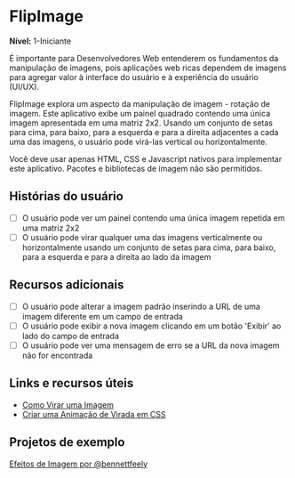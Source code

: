 # FlipImage

**Nível:** 1-Iniciante

É importante para Desenvolvedores Web entenderem os fundamentos da manipulação de imagens, pois aplicações web ricas dependem de imagens para agregar valor à interface do usuário e à experiência do usuário (UI/UX).

FlipImage explora um aspecto da manipulação de imagem - rotação de imagem. Este aplicativo exibe um painel quadrado contendo uma única imagem apresentada em uma matriz 2x2. Usando um conjunto de setas para cima, para baixo, para a esquerda e para a direita adjacentes a cada uma das imagens, o usuário pode virá-las vertical ou horizontalmente.

Você deve usar apenas HTML, CSS e Javascript nativos para implementar este aplicativo. Pacotes e bibliotecas de imagem não são permitidos.

## Histórias do usuário

-   [ ] O usuário pode ver um painel contendo uma única imagem repetida em uma matriz 2x2
-   [ ] O usuário pode virar qualquer uma das imagens verticalmente ou horizontalmente usando um conjunto de setas para cima, para baixo, para a esquerda e para a direita ao lado da imagem

## Recursos adicionais

-   [ ] O usuário pode alterar a imagem padrão inserindo a URL de uma imagem diferente em um campo de entrada
-   [ ] O usuário pode exibir a nova imagem clicando em um botão 'Exibir' ao lado do campo de entrada
-   [ ] O usuário pode ver uma mensagem de erro se a URL da nova imagem não for encontrada

## Links e recursos úteis

-   [Como Virar uma Imagem](https://www.w3schools.com/howto/howto_css_flip_image.asp)
-   [Criar uma Animação de Virada em CSS](https://davidwalsh.name/css-flip)

## Projetos de exemplo

[Efeitos de Imagem por @bennettfeely](https://codepen.io/seyedi/pen/gvqYQv)
